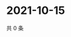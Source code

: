 # 2021-10-15

共 0 条

<!-- BEGIN WEIBO -->
<!-- 最后更新时间 Fri Oct 15 2021 17:10:59 GMT+0800 (China Standard Time) -->

<!-- END WEIBO -->
